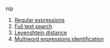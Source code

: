 nlp

1. [Regular expressions](https://github.com/Marciniec/nlp/blob/master/1-regexp/1-regexp.ipynb)
2. [Full text search](https://github.com/Marciniec/nlp/blob/master/2-fts/2-fts.ipynb)
3. [Levenshtein distance](https://github.com/Marciniec/nlp/blob/master/3-levenshtein/3-levenshtein.ipynb)
4. [Multiword expressions identification](https://github.com/Marciniec/nlp/blob/master/4-multiword/4-multiword.ipynb)

